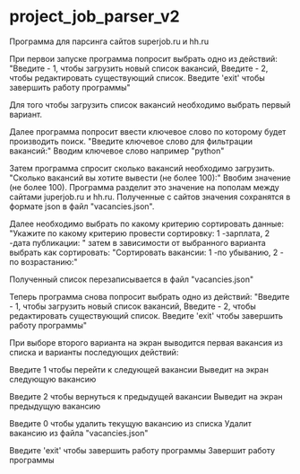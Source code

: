 # project_job_parser_v2
Программа для парсинга сайтов superjob.ru и hh.ru

При первои запуске программа попросит выбрать одно из действий: 
"Введите - 1, чтобы загрузить новый список вакансий, 
Введите - 2, чтобы редактировать существующий список. 
Введите 'exit' чтобы завершить работу программы"

Для того чтобы загрузить список вакансий необходимо выбрать первый вариант.

Далее программа попросит ввести ключевое слово по которому будет производить поиск. 
"Введите ключевое слово для фильтрации вакансий:" 
Вводим ключевое слово например "python"

Затем программа спросит сколько вакансий необходимо загрузить. 
"Сколько вакансий вы хотите вывести (не более 100):" 
Ввобим значение (не более 100). Программа разделит это значение на пополам между сайтами juperjob.ru и hh.ru. 
Полученные с сайтов значения сохранятся в формате json в файл "vacancies.json".

Далее необходимо выбрать по какому критерию сортировать данные: 
"Укажите по какому критерию провести сортировку: 
1 -зарплата, 2 -дата публикации: " 
затем в зависимости от выбранного варианта выбрать как сортировать: 
"Сортировать вакансии: 1 -по убыванию, 2 - по возрастанию:"

Полученный список перезаписывается в файл "vacancies.json"

Теперь программа снова попросит выбрать одно из действий: 
"Введите - 1, чтобы загрузить новый список вакансий, 
Введите - 2, чтобы редактировать существующий список. 
Введите 'exit' чтобы завершить работу программы"

При выборе второго варианта на экран выводится первая вакансия из списка и варианты последующих действий:

Введите 1 чтобы перейти к следующей вакансии
Выведит на экран следующую вакансию

Введите 2 чтобы вернуться к предыдущей вакансии 
Выведит на экран предыдущую вакансию

Введите 0 чтобы удалить текущую вакансию из списка 
Удалит вакансию из файла "vacancies.json"

Введите 'exit' чтобы завершить работу программы 
Завершит работу программы
